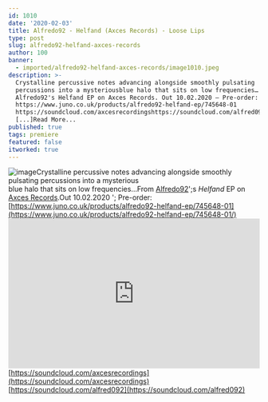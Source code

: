```yaml
---
id: 1010
date: '2020-02-03'
title: Alfredo92 - Helfand (Axces Records) - Loose Lips
type: post
slug: alfredo92-helfand-axces-records
author: 100
banner:
  - imported/alfredo92-helfand-axces-records/image1010.jpeg
description: >-
  Crystalline percussive notes advancing alongside smoothly pulsating
  percussions into a mysteriousblue halo that sits on low frequencies… From
  Alfredo92's Helfand EP on Axces Records. Out 10.02.2020 – Pre-order:
  https://www.juno.co.uk/products/alfredo92-helfand-ep/745648-01
  https://soundcloud.com/axcesrecordingshttps://soundcloud.com/alfred092
  [...]Read More...
published: true
tags: premiere
featured: false
itworked: true
---
```

![image](../imported/alfredo92-helfand-axces-records/image1010.jpeg)Crystalline percussive notes advancing alongside smoothly pulsating percussions into a mysterious  
blue halo that sits on low frequencies…From [Alfredo92](https://www.residentadvisor.net/dj/alfredo92)';s _Helfand_ EP on [Axces Records](https://www.residentadvisor.net/record-label.aspx?id=17052).Out 10.02.2020 '; Pre-order: [](https://www.juno.co.uk/products/alfredo92-helfand-ep/745648-01/)[https://www.juno.co.uk/products/alfredo92-helfand-ep/745648-01](https://www.juno.co.uk/products/alfredo92-helfand-ep/745648-01/)<iframe width='100%' height='300' scrolling='no' frameborder='no' allow='autoplay' src='https://w.soundcloud.com/player/?url=https%3A//api.soundcloud.com/tracks/754514665&color=%23ff5500&auto_play=false&hide_related=false&show_comments=true&show_user=true&show_reposts=false&show_teaser=true'></iframe>[](https://soundcloud.com/alfred092)[https://soundcloud.com/axcesrecordings](https://soundcloud.com/axcesrecordings)  
[https://soundcloud.com/alfred092](https://soundcloud.com/alfred092)
